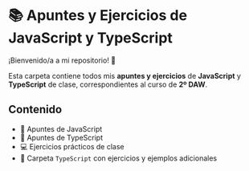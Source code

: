 # 📚 Apuntes y Ejercicios de JavaScript y TypeScript

¡Bienvenido/a a mi repositorio! 🚀

Esta carpeta contiene todos mis **apuntes y ejercicios** de **JavaScript** y **TypeScript** de clase, correspondientes al curso de **2º DAW**.

## Contenido

- 📄 Apuntes de JavaScript
- 📄 Apuntes de TypeScript
- 💻 Ejercicios prácticos de clase
- 📁 Carpeta `TypeScript` con ejercicios y ejemplos adicionales

